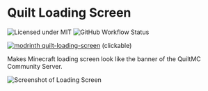 # Quilt Loading Screen

![Licensed under MIT](https://img.shields.io/badge/license-MIT-informational) ![GitHub Workflow Status](https://img.shields.io/github/workflow/status/darkerbit/quilt-loading-screen/build)

[![modrinth quilt-loading-screen](https://img.shields.io/badge/modrinth-quilt--loading--screen-brightgreen)](https://modrinth.com/mod/quilt-loading-screen) (clickable)

Makes Minecraft loading screen look like the banner of the QuiltMC Community Server.

![Screenshot of Loading Screen](https://i.imgur.com/rIxXJFu.png)